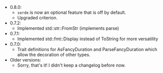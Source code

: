 - 0.8.0:
    - `serde` is now an optional feature that is off by default.
    - Upgraded criterion.
- 0.7.2:
    - Implemented std::str::FromStr (implements parse)
- 0.7.1:
    - Implemented std::fmt::Display instead of ToString for more versatility
- 0.7.0:
    - Trait definitions for AsFancyDuration and ParseFancyDuration which allow the decoration of other types.
- Older versions:
    - Sorry, that's it! I didn't keep a changelog before now.
